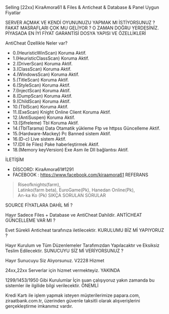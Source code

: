 Selling [22xx] KiraAmora61 & Files & Anticheat & Database & Panel Uygun Fiyatlar

SERVER AÇMAK VE KENDİ OYUNUNUZU YAPMAK MI İSTİYORSUNUZ ?
FAKAT MASRAFLARI ÇOK MU GELİYOR ? 
O ZAMAN DOĞRU YERDESİNİZ.
PİYASADA EN İYİ FİYAT GARANTİSİ 
DOSYA YAPISI VE ÖZELLİKLERİ

AntiCheat Özellikle Neler var?

-   0.(HeuristicWinScan) Koruma Aktif. 
-   1.(HeuristicClassScan) Koruma Aktif. 
-   2.(DriverScan) Koruma Aktif.
-   3.(ClassScan) Koruma Aktif.
-   4.(WindowsScan) Koruma Aktif. 
-   5.(TitleScan) Koruma Aktif. 
-   6.(StyleScan) Koruma Aktif. 
-   7.(InjectScan) Koruma Aktif. 
-   8.(DumpScan) Koruma Aktif. 
-   9.(ChildScan) Koruma Aktif. 
-   10.(TblScan) Koruma Aktif. 
-   11.(ExeScan) Knight Online Client Koruma Aktif.
-   12.(AntiSuspen) Koruma Aktif. 
-   13.(Şifreleme) Tbl Koruma Aktif.
-   14.(TblTarama) Data Otamatik yükleme Ftp ve httpss Güncelleme Aktif.
-   15.(Hardware-Mackey) Pc Banned sistem Aktif.
-   16.(D-c) Live sistem Aktif.
-   17.(Dll ile Files) Pake haberleştirmek Aktif.
-   18.(Memory keyVersion) Exe Asm ile Dll bağlantısı Aktif.

İLETİŞİM

+ DİSCORD: KiraAmora61#1291
+ FACEBOOK : https://www.facebook.com/kiraamora61
REFERANS

> Riseofknights(farm),  
> Latinko(farm beta), 
> EuroGame(Pk), 
> Hanedan Online(Pk),  
> An-ka Ko (Pk)
SIKÇA SORULAN SORULAR

SOURCE FİYATLARA DAHİL Mİ ?

Hayır Sadece Files + Database ve AntiCheat Dahildir.
ANTİCHEAT GÜNCELLEME VAR MI ?

Evet Sürekli Anticheat tarafınıza iletilecektir.
KURULUMU BİZ Mİ YAPIYORUZ ?

Hayır Kurulum ve Tüm Düzenlemeler Tarafımızdan Yapılacaktır ve Eksiksiz Teslim Edilecektir.
SUNUCUYU SİZ Mİ VERİYORSUNUZ ?

Hayır Sunucuyu Siz Alıyorsunuz.
V2228 Hizmet

24xx,22xx Serverlar için hizmet vermekteyiz.
YAKINDA

1299/1453/1950 Gibi Kurulumlar İçin şuan çalışıyoruz yakın zamanda bu sistemler ile ilgilide bilgi verilecektir.
ÖNEMLİ

Kredi Kartı ile işlem yapmak isteyen müşterilerimize papara.com, ziraatbank.com.tr, üzerinden güvenle taksitli olarak alışverişlerini gerçekleştirme imkanımız vardır.

